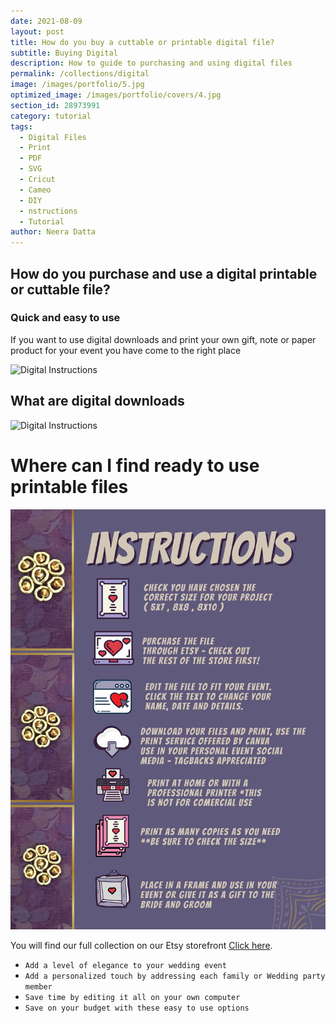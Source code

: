 ```yaml
---
date: 2021-08-09
layout: post
title: How do you buy a cuttable or printable digital file?
subtitle: Buying Digital
description: How to guide to purchasing and using digital files 
permalink: /collections/digital
image: /images/portfolio/5.jpg
optimized_image: /images/portfolio/covers/4.jpg
section_id: 28973991
category: tutorial
tags:
  - Digital Files
  - Print
  - PDF
  - SVG
  - Cricut
  - Cameo
  - DIY
  - nstructions
  - Tutorial
author: Neera Datta
---
```

## How do you purchase and use a digital printable or cuttable file?


### Quick and easy to use 

If you want to use digital downloads and print your own gift, note or paper product for your event you have come to the right place   



![Digital Instructions](https://i.etsystatic.com/21226651/r/il/745dd6/2631573253/il_794xN.2631573253_17ce.jpg)

## What are digital downloads

![Digital Instructions](https://i.etsystatic.com/21226651/r/il/713dc8/2650515632/il_794xN.2650515632_jcgh.jpg)


# Where can I find ready to use printable files
[![Digital Download Instructions](\images\portfolio\instructions\2.jpg)](https://www.etsy.com/shop/TwoCupsOfChaa)

You will find our full collection on our Etsy storefront [Click here](https://www.etsy.com/shop/TwoCupsOfChaa).

- `Add a level of elegance to your wedding event`
- `Add a personalized touch by addressing each family or Wedding party member`
- `Save time by editing it all on your own computer`
- `Save on your budget with these easy to use options`